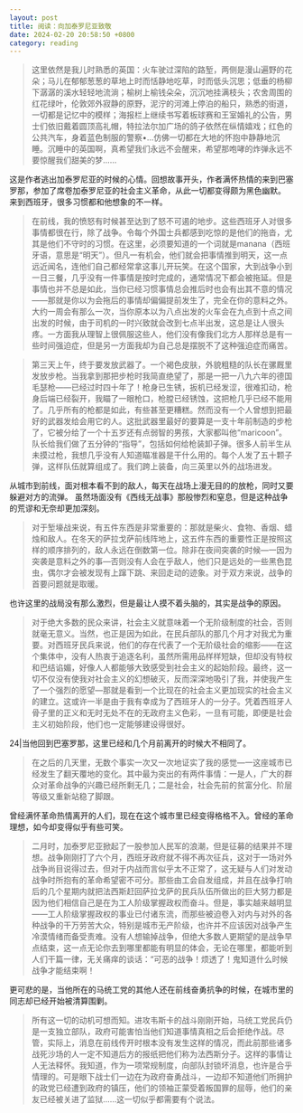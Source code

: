 ```yaml
---
layout: post
title: 阅读：向加泰罗尼亚致敬
date: 2024-02-20 20:58:50 +0800
category: reading
---
```


> 这里依然是我儿时熟悉的英国：火车驶过深陷的路堑，两侧是漫山遍野的花朵；马儿在郁郁葱葱的草地上时而恬静地吃草，时而低头沉思；低垂的杨柳下潺潺的溪水轻轻地流淌；榆树上榆钱朵朵，沉沉地挂满枝头；农舍周围的红花绿叶，伦敦郊外寂静的原野，泥泞的河滩上停泊的船只，熟悉的街道，一切都是记忆中的模样；海报栏上继续书写着板球赛和王室婚礼的公告，男士们依旧戴着圆顶高礼帽，特拉法尔加广场的鸽子依然在纵情嬉戏；红色的公共汽车，身着蓝色制服的警察•…仿佛一切都在大地的怀抱中静静地沉睡。沉睡中的英国啊，真希望我们永远不会醒来，希望那咆哮的炸弹永远不要惊醒我们甜美的梦……

这是作者逃出加泰罗尼亚的时候的心情。回想故事开头，作者满怀热情的来到巴塞罗那，参加了席卷加泰罗尼亚的社会主义革命，从此一切都变得颇为黑色幽默。 来到西班牙，很多习惯都和他想象的不一样。 

> 在前线，我的愤怒有时候甚至达到了怒不可遏的地步。这些西班牙人对很多事情都很在行，除了战争。令每个外国士兵都感到吃惊的是他们的拖沓，尤其是他们不守时的习惯。在这里，必须要知道的一个词就是manana（西班牙语，意思是“明天”）。但凡一有机会，他们就会把事情推到明天，这一点远近闻名，连他们自己都经常拿这事儿开玩笑。在这个国家，大到战争小到一日三餐，几乎没有一件事情是按时完成的，通常情况下都会被拖延。但是事情也并不总是如此，当你已经习惯事情总会推后时也会有出其不意的情况——那就是你以为会拖后的事情却偏偏提前发生了，完全在你的意料之外。大约一周会有那么一次，当你原本以为八点出发的火车会在九点到十点之间出发的时候，由于司机的一时兴致就会改到七点半出发，这总是让人很头疼。一方面我从理智上很佩服这些人，他们没有像我们北方人那样总是有一些时间强迫症，但是另一方面我却为自己总是摆脱不了这种强迫症而痛苦。

> 第三天上午，终于要发放武器了。一个褐色皮肤，外貌粗糙的队长在骡厩里发放步枪。当我拿到那把步枪时我简直绝望了，那是一把一八九六年的德国毛瑟枪——已经过时四十年了！枪身已生锈，扳机已经发涩，很难扣动，枪身后端已经裂开，我瞄了一眼枪口，枪膛已经锈蚀，这把枪几乎已经不能用了。几乎所有的枪都是如此，有些甚至更糟糕。然而没有一个人曾想到把最好的武器发给会用它的人。这批武器里最好的要算是一支十年前制造的步枪了，它被分给了一个十五岁还有点弱智的男孩，大家都叫他“maricoon”。队长给我们做了五分钟的“指导”，包括如何给枪装卸子弹。很多人前半生从未摸过枪，我想几乎没有人知道瞄准器是干什么用的。每个人发了五十颗子弹，这样队伍就算组成了。我们跨上装备，向三英里以外的战场进发。

从城市到前线，面对根本看不到的敌人，每天在战场上漫无目的的放枪，同时又要躲避对方的流弹。 虽然场面没有《西线无战事》那般惨烈和窒息，但是这种战争的荒谬和无奈却更加深刻。

> 对于堑壕战来说，有五件东西是非常重要的：那就是柴火、食物、香烟、蜡烛和敌人。在冬天的萨拉戈萨前线阵地上，这五件东西的重要性正是按照这样的顺序排列的，敌人永远在倒数第一位。除非在夜间突袭的时候—一因为突袭是意料之外的事—否则没有人会在乎敌人，他们只是远处的一些黑色昆虫，偶尔才会被发现有上蹿下跳、来回走动的迹象。对于双方来说，战争的首要问题就是取暖。

也许这里的战局没有那么激烈，但是最让人摸不着头脑的，其实是战争的原因。 

> 对于绝大多数的民众来讲，社会主义就意味着一个无阶级制度的社会，否则就毫无意义。当然，也正是因为如此，在民兵部队的那几个月才对我尤为重要。对西班牙民兵来说，他们的存在代表了一个无阶级社会的缩影——在这个集体中，没有人热衷于追逐名利，虽然所需用品样样短缺，但却没有特权和巴结谄媚，好像人人都能够大致感受到社会主义的起始阶段。最终，这一切不仅没有使我对社会主义的幻想破灭，反而深深地吸引了我，并使我产生了一个强烈的愿望—那就是看到一个比现在的社会主义更加现实的社会主义的建立。这或许一半是由于我有幸成为了西班牙人的一分子。凭着西班牙人骨子里的正义和无时无处不在的无政府主义色彩，一旦有可能，即便是社会主义初始阶段，他们也一定能够建设得很好。

24|当他回到巴塞罗那，这里已经和几个月前离开的时候大不相同了。

> 在之后的几天里，无数个事实一次又一次地证实了我的感觉—一这座城市已经发生了翻天覆地的变化。其中最为突出的有两件事情：一是人，广大的群众对革命战争的兴趣已经所剩无几；二是社会，社会先前的贫富分化、阶层等级又重新站稳了脚跟。

曾经满怀革命热情离开的人们，现在在这个城市里已经变得格格不入。曾经的革命理想，如今却变得似乎有些可笑。 

> 二月时，加泰罗尼亚掀起了一股参加人民军的浪潮，但是征募的结果并不理想。战争刚刚打了六个月，西班牙政府就不得不再次征兵，这对于一场对外战争尚目说得过去，但对于内战而言似乎太不正常了，这无疑与人们对发动战争时所抱有的革命希望密不可分。那些由工会自发组成，并且在战争打响后的几个星期内就把法西斯赶回萨拉戈萨的民兵队伍所做出的巨大努力都是因为他们相信自己是在为工人阶级掌握政权而奋斗。但是，事实越来越明显——工人阶级掌握政权的事业已付诸东流，而那些被迫卷入对内与对外的各种战争的干万劳苦大众，特别是城市无产阶级，也许并不应该因对战争产生冷漠情绪而备受责难。没有人想输掉战争，但绝大多数人更期望的是战争早点结束，这一点无论你去到哪里都能有明显的体会，无论在哪里，都能听到人们干篇一律，无关痛痒的谈话：“可恶的战争！烦透了！鬼知道什么时候战争才能结束啊！

更可悲的是，当他所在的马统工党的其他人还在前线奋勇抗争的时候，在城市里的同志却已经开始被清算围剿。

> 所有这一切的动机可想而知。进攻韦斯卡的战斗刚刚开始，马统工党民兵仍是一支独立部队，政府可能害怕当他们知道事情真相之后会拒绝作战。尽管，实际上，消息在前线传开时根本没有发生这样的情况，而此前那些诸多战死沙场的人一定不知道后方的报纸把他们称为法西斯分子。这样的事情让人无法释怀。我知道，作为一项常规制度，向部队封锁坏消息，也许是合乎情理的。可是眼下战士们一边在为政府奋勇战斗，一边却不知道他们所拥护的政党已经遭到政府的镇压，他们的领袖正蒙受着叛国罪的屈辱，他们的亲友已经被关进了监狱……这一切似乎都需要有个说法。